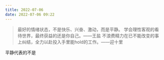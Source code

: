 ```yaml
---
title: 2022-07-06
date: 2022-07-06 09:22
---
```

> 最好的情绪状态，不是快乐、兴奋、激动，而是平静。
> 学会理性客观的看待世界，最终获益的还是你自己。——王盐 
> 不浪费精力在已不能改变的事上纠结，全力以赴投入手里能hold的工作。——迎十里

平静代表的不是